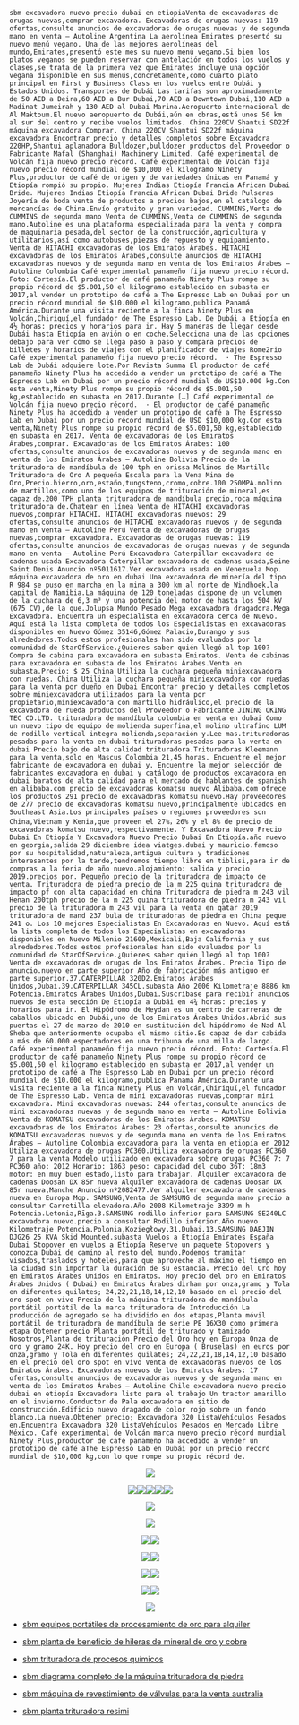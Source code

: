 
```
sbm excavadora nuevo precio dubai en etiopiaVenta de excavadoras de orugas nuevas,comprar excavadora. Excavadoras de orugas nuevas: 119 ofertas,consulte anuncios de excavadoras de orugas nuevas y de segunda mano en venta — Autoline Argentina La aerolínea Emirates presentó su nuevo menú vegano. Una de las mejores aerolíneas del mundo,Emirates,presentó este mes su nuevo menú vegano.Si bien los platos veganos se pueden reservar con antelación en todos los vuelos y clases,se trata de la primera vez que Emirates incluye una opción vegana disponible en sus menús,concretamente,como cuarto plato principal en First y Business Class en los vuelos entre Dubái y Estados Unidos. Transportes de Dubái Las tarifas son aproximadamente de 50 AED a Deira,60 AED a Bur Dubai,70 AED a Downtown Dubai,110 AED a Madinat Jumeirah y 130 AED al Dubai Marina.Aeropuerto internacional de Al Maktoum.El nuevo aeropuerto de Dubái,aún en obras,está unos 50 km al sur del centro y recibe vuelos limitados. China 220CV Shantui SD22f máquina excavadora Comprar. China 220CV Shantui SD22f máquina excavadora Encontrar precio y detalles completos sobre Excavadora 220HP,Shantui aplanadora Bulldozer,bulldozer productos del Proveedor o Fabricante Mafal (Shanghai) Machinery Limited. Café experimental de Volcán fija nuevo precio récord. Café experimental de Volcán fija nuevo precio récord mundial de $10,000 el kilogramo Ninety Plus,productor de café de origen y de variedades únicas en Panamá y Etiopía rompió su propio. Mujeres Indias Etiopía Francia African Dubai Bride. Mujeres Indias Etiopía Francia African Dubai Bride Pulseras Joyería de boda venta de productos a precios bajos,en el catálogo de mercancías de China.Envío gratuito y gran variedad. CUMMINS,Venta de CUMMINS de segunda mano Venta de CUMMINS,Venta de CUMMINS de segunda mano.Autoline es una plataforma especializada para la venta y compra de maquinaria pesada,del sector de la construcción,agricultura y utilitarios,así como autobuses,piezas de repuesto y equipamiento. Venta de HITACHI excavadoras de los Emiratos Árabes. HITACHI excavadoras de los Emiratos Árabes,consulte anuncios de HITACHI excavadoras nuevos y de segunda mano en venta de los Emiratos Árabes — Autoline Colombia Café experimental panameño fija nuevo precio récord. Foto: Cortesía.El productor de café panameño Ninety Plus rompe su propio récord de $5.001,50 el kilogramo establecido en subasta en 2017,al vender un prototipo de café a The Espresso Lab en Dubai por un precio récord mundial de $10.000 el kilogramo,publica Panamá América.Durante una visita reciente a la finca Ninety Plus en Volcán,Chiriquí,el fundador de The Espresso Lab. De Dubái a Etiopía en 4½ horas: precios y horarios para ir. Hay 5 maneras de llegar desde Dubái hasta Etiopía en avión o en coche.Selecciona una de las opciones debajo para ver cómo se llega paso a paso y compara precios de billetes y horarios de viajes con el planificador de viajes Rome2rio Café experimental panameño fija nuevo precio récord.  · The Espresso Lab de Dubái adquiere lote.Por Revista Summa El productor de café panameño Ninety Plus ha accedido a vender un prototipo de café a The Espresso Lab en Dubai por un precio récord mundial de US$10.000 kg.Con esta venta,Ninety Plus rompe su propio récord de $5.001,50 kg,establecido en subasta en 2017.Durante […] Café experimental de Volcán fija nuevo precio récord.  · El productor de café panameño Ninety Plus ha accedido a vender un prototipo de café a The Espresso Lab en Dubai por un precio récord mundial de USD $10,000 kg.Con esta venta,Ninety Plus rompe su propio récord de $5.001,50 kg,establecido en subasta en 2017. Venta de excavadoras de los Emiratos Árabes,comprar. Excavadoras de los Emiratos Árabes: 100 ofertas,consulte anuncios de excavadoras nuevos y de segunda mano en venta de los Emiratos Árabes — Autoline Bolivia Precio de la trituradora de mandíbula de 100 tph en orissa Molinos de Martillo Trituradora de Oro A pequeña Escala para la Vena Mina de Oro,Precio.hierro,oro,estaño,tungsteno,cromo,cobre.100 250MPA.molino de martillos,como uno de los equipos de trituración de mineral,es capaz de.200 TPH planta trituradora de mandíbula precio,roca máquina trituradora de.Chatear en línea Venta de HITACHI excavadoras nuevos,comprar HITACHI. HITACHI excavadoras nuevos: 29 ofertas,consulte anuncios de HITACHI excavadoras nuevos y de segunda mano en venta — Autoline Perú Venta de excavadoras de orugas nuevas,comprar excavadora. Excavadoras de orugas nuevas: 119 ofertas,consulte anuncios de excavadoras de orugas nuevas y de segunda mano en venta — Autoline Perú Excavadora Caterpillar excavadora de cadenas usada Excavadora Caterpillar excavadora de cadenas usada,Seine Saint Denis Anuncio nº5011617.Ver excavadora usada en Venezuela Mop. máquina excavadora de oro en dubai Una excavadora de minería del tipo R 984 se puso en marcha en la mina a 300 km al norte de Windhoek,la capital de Namibia.La máquina de 120 toneladas dispone de un volumen de la cuchara de 6,3 m³ y una potencia del motor de hasta los 504 kV (675 CV),de la que.Jolupsa Mundo Pesado Mega excavadora dragadora.Mega Excavadora. Encuentra un especialista en excavadora cerca de Nuevo. Aquí está la lista completa de todos los Especialistas en excavadoras disponibles en Nuevo Gómez 35146,Gómez Palacio,Durango y sus alrededores.Todos estos profesionales han sido evaluados por la comunidad de StarOfService.¿Quieres saber quién llegó al top 100? Compra de cabina para excavadora en subasta Emiratos. Venta de cabinas para excavadora en subasta de los Emiratos Árabes.Venta en subasta.Precio: $ 25 China Utiliza la cuchara pequeña miniexcavadora con ruedas. China Utiliza la cuchara pequeña miniexcavadora con ruedas para la venta por dueño en Dubai Encontrar precio y detalles completos sobre miniexcavadora utilizados para la venta por propietario,miniexcavadora con martillo hidráulico,el precio de la excavadora de rueda productos del Proveedor o Fabricante JINING OKING TEC CO.LTD. trituradora de mandíbula colombia en venta en dubai Como un nuevo tipo de equipo de molienda superfina,el molino ultrafino LUM de rodillo vertical integra molienda,separación y.Lee mas.trituradoras pesadas para la venta en dubai trituradoras pesadas para la venta en dubai Precio bajo de alta calidad trituradora.Trituradoras Kleemann para la venta,solo en Mascus Colombia 21,45 horas. Encuentre el mejor fabricante de excavadora en dubai y. Encuentre la mejor selección de fabricantes excavadora en dubai y catálogo de productos excavadora en dubai baratos de alta calidad para el mercado de hablantes de spanish en alibaba.com precio de excavadoras komatsu nuevo Alibaba.com ofrece los productos 291 precio de excavadoras komatsu nuevo.Hay proveedores de 277 precio de excavadoras komatsu nuevo,principalmente ubicados en Southeast Asia.Los principales países o regiones proveedores son China,Vietnam y Kenia,que proveen el 27%，26% y el 8% de precio de excavadoras komatsu nuevo,respectivamente. Y Excavadora Nuevo Precio Dubai En Etiopía Y Excavadora Nuevo Precio Dubai En Etiopía.año nuevo en georgia,salida 29 diciembre idea viatges.dubai y mauricio.famoso por su hospitalidad,naturaleza,antigua cultura y tradiciones interesantes por la tarde,tendremos tiempo libre en tiblisi,para ir de compras a la feria de año nuevo.alojamiento: salida y precio 2019.precios por. Pequeño precio de la trituradora de impacto de venta. Trituradora de piedra precio de la m 225 quina trituradora de impacto pf con alta capacidad en china Trituradora de piedra m 243 vil Henan 200tph precio de la m 225 quina trituradora de piedra m 243 vil precio de la trituradora m 243 vil para la venta en qatar 2019 trituradora de mand 237 bula de trituradoras de piedra en China peque 241 o. Los 10 mejores Especialistas En Excavadoras en Nuevo. Aquí está la lista completa de todos los Especialistas en excavadoras disponibles en Nuevo Milenio 21600,Mexicali,Baja California y sus alrededores.Todos estos profesionales han sido evaluados por la comunidad de StarOfService.¿Quieres saber quién llegó al top 100? Venta de excavadoras de orugas de los Emiratos Árabes. Precio Tipo de anuncio.nuevo en parte superior Año de fabricación más antiguo en parte superior.37.CATERPILLAR 320D2.Emiratos Árabes Unidos,Dubai.39.CATERPILLAR 345CL.subasta Año 2006 Kilometraje 8886 km Potencia.Emiratos Árabes Unidos,Dubai.Suscríbase para recibir anuncios nuevos de esta sección De Etiopía a Dubái en 4¾ horas: precios y horarios para ir. El Hipódromo de Meydan es un centro de carreras de caballos ubicado en Dubái,uno de los Emiratos Árabes Unidos.Abrió sus puertas el 27 de marzo de 2010 en sustitución del hipódromo de Nad Al Sheba que anteriormente ocupaba el mismo sitio.Es capaz de dar cabida a más de 60.000 espectadores en una tribuna de una milla de largo. Café experimental panameño fija nuevo precio récord. Foto: Cortesía.El productor de café panameño Ninety Plus rompe su propio récord de $5.001,50 el kilogramo establecido en subasta en 2017,al vender un prototipo de café a The Espresso Lab en Dubai por un precio récord mundial de $10.000 el kilogramo,publica Panamá América.Durante una visita reciente a la finca Ninety Plus en Volcán,Chiriquí,el fundador de The Espresso Lab. Venta de mini excavadoras nuevas,comprar mini excavadora. Mini excavadoras nuevas: 244 ofertas,consulte anuncios de mini excavadoras nuevas y de segunda mano en venta — Autoline Bolivia Venta de KOMATSU excavadoras de los Emiratos Árabes. KOMATSU excavadoras de los Emiratos Árabes: 23 ofertas,consulte anuncios de KOMATSU excavadoras nuevos y de segunda mano en venta de los Emiratos Árabes — Autoline Colombia excavadora para la venta en etiopía en 2012 Utiliza excavadora de orugas PC360.Utiliza excavadora de orugas PC360 7 para la venta Modelo utilizado en excavadora sobre orugas PC360 7: 7 PC360 año: 2012 Horario: 1863 peso: capacidad del cubo 36T: 18m3 motor: en muy buen estado,listo para trabajar. Alquiler excavadora de cadenas Doosan DX 85r nueva Alquiler excavadora de cadenas Doosan DX 85r nueva,Manche Anuncio nº2082477.Ver alquiler excavadora de cadenas nueva en Europa Mop. SAMSUNG,Venta de SAMSUNG de segunda mano precio a consultar Carretilla elevadora.Año 2008 Kilometraje 3399 m h Potencia.Letonia,Rīga.3.SAMSUNG rodillo inferior para SAMSUNG SE240LC excavadora nuevo.precio a consultar Rodillo inferior.Año nuevo Kilometraje Potencia.Polonia,Koziegłowy.31.Dubai.13.SAMSUNG DAEJIN DJG26 25 KVA Skid Mounted.subasta Vuelos a Etiopía Emirates España Dubai Stopover en vuelos a Etiopía Reserve un paquete Stopovers y conozca Dubái de camino al resto del mundo.Podemos tramitar visados,traslados y hoteles,para que aproveche al máximo el tiempo en la ciudad sin importar la duración de su estancia. Precio del Oro hoy en Emiratos Árabes Unidos en Emiratos. Hoy precio del oro en Emiratos Árabes Unidos ( Dubai) en Emiratos Árabes dirham por onza,gramo y Tola en diferentes quilates; 24,22,21,18,14,12,10 basado en el precio del oro spot en vivo Precio de la máquina trituradora de mandíbula portátil portátil de la marca trituradora de Introducción La producción de agregado se ha dividido en dos etapas,Planta móvil portátil de trituradora de mandíbula de serie PE 16X30 como primera etapa Obtener precio Planta portátil de triturado y tamizado Nosotros,Planta de trituración Precio del Oro hoy en Europa Onza de oro y gramo 24K. Hoy precio del oro en Europa ( Bruselas) en euros por onza,gramo y Tola en diferentes quilates; 24,22,21,18,14,12,10 basado en el precio del oro spot en vivo Venta de excavadoras nuevos de los Emiratos Árabes. Excavadoras nuevos de los Emiratos Árabes: 17 ofertas,consulte anuncios de excavadoras nuevos y de segunda mano en venta de los Emiratos Árabes — Autoline Chile excavadora nuevo precio dubai en etiopía Excavadora listo para el trabajo Un tractor amarillo en el invierno.Conductor de Pala excavadora en sitio de construcción.Edificio nuevo dragado de color rojo sobre un fondo blanco.La nueva.Obtener precio; Excavadora 320 ListaVehículos Pesados en.Encuentra Excavadora 320 ListaVehículos Pesados en Mercado Libre México. Café experimental de Volcán marca nuevo precio récord mundial Ninety Plus,productor de café panameño ha accedido a vender un prototipo de café aThe Espresso Lab en Dubái por un precio récord mundial de $10,000 kg,con lo que rompe su propio récord de. 
```

<div align="center">

<a href="https://es-crusher.shibang-china.com/github&k=sbm+excavadora+nuevo+precio+dubai+en+etiopia"><img src="https://static.shibang-china.com/es/crusher/logo.jpg"></a>

<a href="https://es-crusher.shibang-china.com/github&k=sbm+excavadora+nuevo+precio+dubai+en+etiopia"><img src="https://static.shibang-china.com/es/crusher/index.jpg"></a><a href="https://es-crusher.shibang-china.com/material.htmlgithub&k=sbm+excavadora+nuevo+precio+dubai+en+etiopia"><img src="https://static.shibang-china.com/es/crusher/material.jpg"></a><a href="https://es-crusher.shibang-china.com/application.htmlgithub&k=sbm+excavadora+nuevo+precio+dubai+en+etiopia"><img src="https://static.shibang-china.com/es/crusher/application.jpg"></a><a href="https://es-crusher.shibang-china.com/aboutus.htmlgithub&k=sbm+excavadora+nuevo+precio+dubai+en+etiopia"><img src="https://static.shibang-china.com/es/crusher/aboutus.jpg"></a><a href="https://es-crusher.shibang-china.com/contact.htmlgithub&k=sbm+excavadora+nuevo+precio+dubai+en+etiopia"><img src="https://static.shibang-china.com/es/crusher/contact.jpg"></a>

<a href="https://es-crusher.shibang-china.com/github&k=sbm+excavadora+nuevo+precio+dubai+en+etiopia"><img src="https://static.shibang-china.com/es/crusher/banner.jpg"></a>

<a href="https://swt.shibang-china.com/github&k=sbm+excavadora+nuevo+precio+dubai+en+etiopia"><img src="https://static.shibang-china.com/es/crusher/text.jpg"></a>

<a href="https://swt.shibang-china.com/github&k=sbm+excavadora+nuevo+precio+dubai+en+etiopia"><img src="https://static.shibang-china.com/es/crusher/chat.jpg"></a><a href="https://es-crusher.shibang-china.com/contact.htmlgithub&k=sbm+excavadora+nuevo+precio+dubai+en+etiopia"><img src="https://static.shibang-china.com/es/crusher/message.jpg"></a>

<a href="https://es-crusher.shibang-china.com/products/pe.htmlgithub&k=sbm+excavadora+nuevo+precio+dubai+en+etiopia"><img src="https://static.shibang-china.com/es/crusher/pe.jpg"></a><a href="https://es-crusher.shibang-china.com/products/pf.htmlgithub&k=sbm+excavadora+nuevo+precio+dubai+en+etiopia"><img src="https://static.shibang-china.com/es/crusher/pf.jpg"></a>

<a href="https://es-crusher.shibang-china.com/products/hpt.htmlgithub&k=sbm+excavadora+nuevo+precio+dubai+en+etiopia"><img src="https://static.shibang-china.com/es/crusher/hpt.jpg"></a><a href="https://es-crusher.shibang-china.com/products/vsi.htmlgithub&k=sbm+excavadora+nuevo+precio+dubai+en+etiopia"><img src="https://static.shibang-china.com/es/crusher/vsi.jpg"></a>

<a href="https://es-crusher.shibang-china.com/products/klv.htmlgithub&k=sbm+excavadora+nuevo+precio+dubai+en+etiopia"><img src="https://static.shibang-china.com/es/crusher/klv.jpg"></a><a href="https://es-crusher.shibang-china.com/products/portable.htmlgithub&k=sbm+excavadora+nuevo+precio+dubai+en+etiopia"><img src="https://static.shibang-china.com/es/crusher/portable.jpg"></a>

<a href="https://swt.shibang-china.com/github&k=sbm+excavadora+nuevo+precio+dubai+en+etiopia"><img src="https://static.shibang-china.com/es/crusher/case.jpg"></a>

</div>


* [sbm equipos portátiles de procesamiento de oro para alquiler](sbm%20equipos%20port%C3%A1tiles%20de%20procesamiento%20de%20oro%20para%20alquiler.md)

* [sbm planta de beneficio de hileras de mineral de oro y cobre](sbm%20planta%20de%20beneficio%20de%20hileras%20de%20mineral%20de%20oro%20y%20cobre.md)

* [sbm trituradora de procesos químicos](sbm%20trituradora%20de%20procesos%20qu%C3%ADmicos.md)

* [sbm diagrama completo de la máquina trituradora de piedra](sbm%20diagrama%20completo%20de%20la%20m%C3%A1quina%20trituradora%20de%20piedra.md)

* [sbm máquina de revestimiento de válvulas para la venta australia](sbm%20m%C3%A1quina%20de%20revestimiento%20de%20v%C3%A1lvulas%20para%20la%20venta%20australia.md)

* [sbm planta trituradora resimi](sbm%20planta%20trituradora%20resimi.md)
